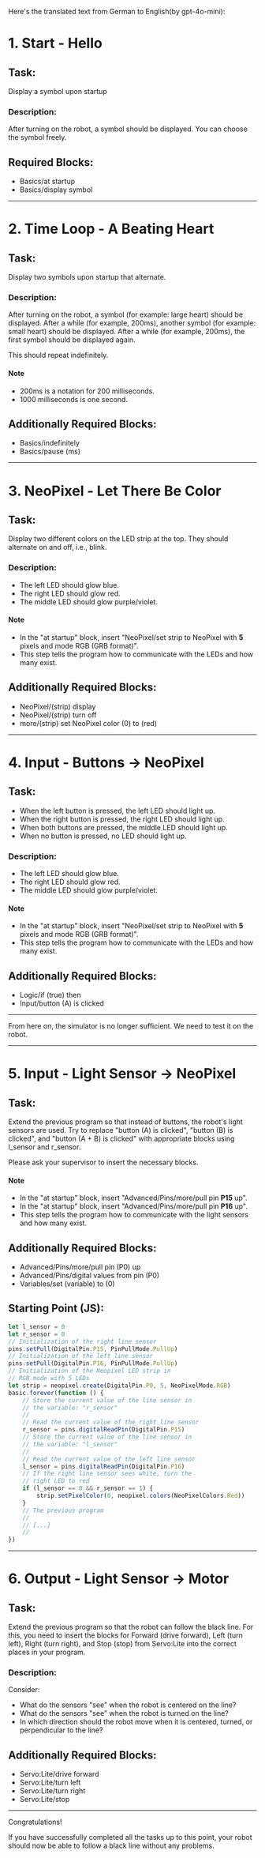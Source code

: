 Here's the translated text from German to English(by gpt-4o-mini):

# 1. Start - Hello

## Task:
Display a symbol upon startup

### Description:
After turning on the robot, a symbol should be displayed. You can choose the symbol freely.

## Required Blocks:
- Basics/at startup
- Basics/display symbol

---

# 2. Time Loop - A Beating Heart

## Task:
Display two symbols upon startup that alternate.

### Description:
After turning on the robot, a symbol (for example: large heart) should be displayed. After a while (for example, 200ms), another symbol (for example: small heart) should be displayed. After a while (for example, 200ms), the first symbol should be displayed again.

This should repeat indefinitely.

#### Note
- 200ms is a notation for 200 milliseconds.
- 1000 milliseconds is one second.

## Additionally Required Blocks:
- Basics/indefinitely
- Basics/pause (ms)

---

# 3. NeoPixel - Let There Be Color
## Task:
Display two different colors on the LED strip at the top. They should alternate on and off, i.e., blink.

### Description:
- The left LED should glow blue.
- The right LED should glow red.
- The middle LED should glow purple/violet.

#### Note
- In the "at startup" block, insert "NeoPixel/set strip to NeoPixel with **5** pixels and mode RGB (GRB format)".
- This step tells the program how to communicate with the LEDs and how many exist.

## Additionally Required Blocks:
- NeoPixel/(strip) display
- NeoPixel/(strip) turn off
- more/(strip) set NeoPixel color (0) to (red)

---

# 4. Input - Buttons -> NeoPixel
## Task:
- When the left button is pressed, the left LED should light up.
- When the right button is pressed, the right LED should light up.
- When both buttons are pressed, the middle LED should light up.
- When no button is pressed, no LED should light up.

### Description:
- The left LED should glow blue.
- The right LED should glow red.
- The middle LED should glow purple/violet.

#### Note
- In the "at startup" block, insert "NeoPixel/set strip to NeoPixel with **5** pixels and mode RGB (GRB format)".
- This step tells the program how to communicate with the LEDs and how many exist.

## Additionally Required Blocks:
- Logic/if (true) then
- Input/button (A) is clicked

---

From here on, the simulator is no longer sufficient. We need to test it on the robot.

---

# 5. Input - Light Sensor -> NeoPixel
## Task:
Extend the previous program so that instead of buttons, the robot's light sensors are used. Try to replace "button (A) is clicked", "button (B) is clicked", and "button (A + B) is clicked" with appropriate blocks using l_sensor and r_sensor.

Please ask your supervisor to insert the necessary blocks.

#### Note
- In the "at startup" block, insert "Advanced/Pins/more/pull pin **P15** up".
- In the "at startup" block, insert "Advanced/Pins/more/pull pin **P16** up".
- This step tells the program how to communicate with the light sensors and how many exist.

## Additionally Required Blocks:
- Advanced/Pins/more/pull pin (P0) up
- Advanced/Pins/digital values from pin (P0)
- Variables/set (variable) to (0)

## Starting Point (JS):
```javascript
let l_sensor = 0
let r_sensor = 0
// Initialization of the right line sensor
pins.setPull(DigitalPin.P15, PinPullMode.PullUp)
// Initialization of the left line sensor
pins.setPull(DigitalPin.P16, PinPullMode.PullUp)
// Initialization of the Neopixel LED strip in
// RGB mode with 5 LEDs
let strip = neopixel.create(DigitalPin.P0, 5, NeoPixelMode.RGB)
basic.forever(function () {
    // Store the current value of the line sensor in
    // the variable: "r_sensor"
    //
    // Read the current value of the right line sensor
    r_sensor = pins.digitalReadPin(DigitalPin.P15)
    // Store the current value of the line sensor in
    // the variable: "l_sensor"
    //
    // Read the current value of the left line sensor
    l_sensor = pins.digitalReadPin(DigitalPin.P16)
    // If the right line sensor sees white, turn the
    // right LED to red
    if (l_sensor == 0 && r_sensor == 1) {
        strip.setPixelColor(0, neopixel.colors(NeoPixelColors.Red))
    }
    // The previous program
    //
    // [...]
    //
})
```

---

# 6. Output - Light Sensor -> Motor
## Task:
Extend the previous program so that the robot can follow the black line. For this, you need to insert the blocks for Forward (drive forward), Left (turn left), Right (turn right), and Stop (stop) from Servo:Lite into the correct places in your program.

### Description:
Consider:
- What do the sensors "see" when the robot is centered on the line?
- What do the sensors "see" when the robot is turned on the line?
- In which direction should the robot move when it is centered, turned, or perpendicular to the line?

## Additionally Required Blocks:
- Servo:Lite/drive forward
- Servo:Lite/turn left
- Servo:Lite/turn right
- Servo:Lite/stop

---

Congratulations!

If you have successfully completed all the tasks up to this point, your robot should now be able to follow a black line without any problems.
